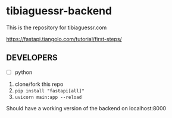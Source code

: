 ﻿# tibiaguessr-backend
 
 This is the repository for tibiaguessr.com

https://fastapi.tiangolo.com/tutorial/first-steps/



## DEVELOPERS

- [ ] python

1. clone/fork this repo
2. `pip install "fastapi[all]"`
3. `uvicorn main:app --reload`

Should have a working version of the backend on localhost:8000

